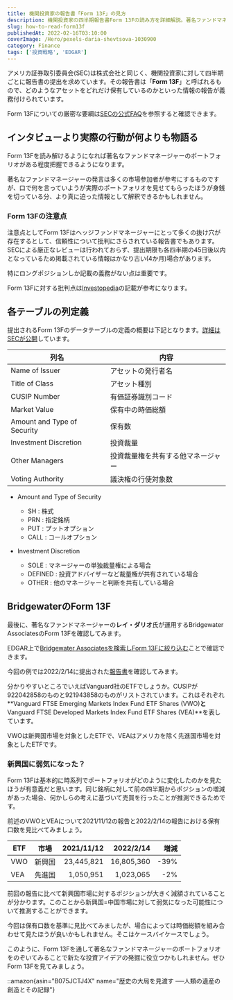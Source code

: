 ```yaml
---
title: 機関投資家の報告書「Form 13F」の見方
description: 機関投資家の四半期報告書Form 13Fの読み方を詳細解説。著名ファンドマネージャーのポートフォリオを特定し、各テーブルの列定義、Bridgewaterの事例分析、注意点や投資アイデア発掘への活用方法を紹介。
slug: how-to-read-form13f
publishedAt: 2022-02-16T03:10:00
coverImage: /Hero/pexels-daria-shevtsova-1030900
category: Finance
tags: ['投資戦略', 'EDGAR']
---
```


アメリカ証券取引委員会(SEC)は株式会社と同じく、機関投資家に対して四半期ごとに報告書の提出を求めています。その報告書は「**Form 13F**」と呼ばれるもので、どのようなアセットをどれだけ保有しているのかといった情報の報告が義務付けられています。

Form 13Fについての厳密な要綱は[SECの公式FAQ](https://www.sec.gov/divisions/investment/13ffaq.htm)を参照すると確認できます。

## インタビューより実際の行動が何よりも物語る

Form 13Fを読み解けるようになれば著名なファンドマネージャーのポートフォリオがある程度把握できるようになります。

著名なファンドマネージャーの発言は多くの市場参加者が参考にするものですが、口で何を言っていようが実際のポートフォリオを見せてもらったほうが身銭を切っている分、より真に迫った情報として解釈できるかもしれません。

### Form 13Fの注意点

注意点としてForm 13Fはヘッジファンドマネージャーにとって多くの抜け穴が存在するとして、信頼性について批判にさらされている報告書でもあります。SECによる厳正なレビューは行われておらず、提出期限も各四半期の45日後以内となっているため掲載されている情報はかなり古い(4か月)場合があります。

特にロングポジションしか記載の義務がない点は重要です。

Form 13Fに対する批判点は[Investopedia](https://www.investopedia.com/terms/f/form-13f.asp)の記載が参考になります。

## 各テーブルの列定義

提出されるForm 13Fのデータテーブルの定義の概要は下記となります。[詳細はSECが公開](https://www.sec.gov/pdf/form13f.pdf)しています。

| 列名                        | 内容                               |
| --------------------------- | ---------------------------------- |
| Name of Issuer              | アセットの発行者名                 |
| Title of Class              | アセット種別                       |
| CUSIP Number                | 有価証券識別コード                 |
| Market Value                | 保有中の時価総額                   |
| Amount and Type of Security | 保有数                             |
| Investment Discretion       | 投資裁量                           |
| Other Managers              | 投資裁量権を共有する他マネージャー |
| Voting Authority            | 議決権の行使対象数                 |

- Amount and Type of Security
  - SH : 株式
  - PRN : 指定銘柄
  - PUT : プットオプション
  - CALL : コールオプション

- Investment Discretion
  - SOLE : マネージャーの単独裁量権による場合
  - DEFINED : 投資アドバイザーなど裁量権が共有されている場合
  - OTHER : 他のマネージャーと判断を共有している場合

## BridgewaterのForm 13F

最後に、著名なファンドマネージャーの**レイ・ダリオ**氏が運用するBridgewater AssociatesのForm 13Fを確認してみます。

EDGAR上で[Bridgewater Associatesを検索しForm 13Fに絞り込む](https://www.sec.gov/cgi-bin/browse-edgar?action=getcompany&CIK=0001350694&owner=include&count=40)ことで確認できます。

今回の例では2022/2/14に提出された[報告書](https://www.sec.gov/Archives/edgar/data/1350694/000117266122000562/xslForm13F_X01/infotable.xml)を確認してみます。

分かりやすいところでいえばVanguard社のETFでしょうか。CUSIPが922042858のものと921943858のものがリストされています。これはそれぞれ**Vanguard FTSE Emerging Markets Index Fund ETF Shares (VWO)**と**Vanguard FTSE Developed Markets Index Fund ETF Shares (VEA)**を表しています。

VWOは新興国市場を対象としたETFで、VEAはアメリカを除く先進国市場を対象としたETFです。

### 新興国に弱気になった？

Form 13Fは基本的に時系列でポートフォリオがどのように変化したのかを見たほうが有意義だと思います。同じ銘柄に対して前の四半期からポジションの増減があった場合、何かしらの考えに基づいて売買を行ったことが推測できるためです。

前述のVWOとVEAについて2021/11/12の報告と2022/2/14の報告における保有口数を見比べてみましょう。

| ETF | 市場   | 2021/11/12 |  2022/2/14 | 増減 |
| --- | ------ | ---------: | ---------: | ---: |
| VWO | 新興国 | 23,445,821 | 16,805,360 | -39% |
| VEA | 先進国 |  1,050,951 |  1,023,065 |  -2% |

前回の報告に比べて新興国市場に対するポジションが大きく減額されていることが分かります。このことから新興国=中国市場に対して弱気になった可能性について推測することができます。

今回は保有口数を基準に見比べてみましたが、場合によっては時価総額を組み合わせて見たほうが良いかもしれません。そこはケースバイケースでしょう。

このように、Form 13Fを通して著名なファンドマネージャーのポートフォリオをのぞいてみることで新たな投資アイデアの発掘に役立つかもしれません。ぜひForm 13Fを見てみましょう。

::amazon{asin="B075JCTJ4X" name="歴史の大局を見渡す ──人類の遺産の創造とその記録"}
